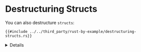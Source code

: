 # Destructuring Structs

You can also destructure `structs`:

```rust,editable
{{#include ../../third_party/rust-by-example/destructuring-structs.rs}}
```
<details>
  
Key Points:
* Showcase the different ways you can match on a struct by giving the fields literal values, variables, and wildcards.
    * Illustrate how limitating a literal value can be, if it’s unnecessary.
    * Point out that you can use a variable instead of a field then use that variable in the following code block.
</details>
